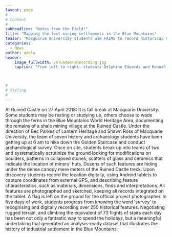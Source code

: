 ```yaml
---
layout: page
#
# Content
#
subheadline: "Notes from the Field!"
title: "Mapping the lost mining settlements in the Blue Mountains"
teaser: "Macquarie University students use FAIMS to record historical heritage around the Ruined Castle"
categories:
  - News
author: adela
header:
    image_fullwidth: VolunteersRecording.jpg
    caption: "From left to right: students Delphine Edwards and Hannah Kelly, and archaeology lecturer Susan Lupack. Image by Adela Sobotkova, under CC-BY-SA 2013. " 
    


#
# Styling
#
---
```


At Ruined Castle on 27 April 2018: It is fall break at Macquarie University. Some students may be resting or studying up, others choose to wade through the ferns in the Blue Mountains World Heritage Area, documenting the remains of a shale mining village at the Ruined Castle. Under the direction of Bec Parkes of Lantern Heritage and Shawn Ross of Macquarie University, the team of seven history and archaeology students have been getting up at 6 am to hike down the Golden Staircase and conduct archaeological survey. 
Once on site, students break up into teams of two and systematically scrutinize the ground looking for modifications on boulders, patterns in collapsed stones, scatters of glass and ceramics that indicate the location of miners' huts. Dozens of such features are hiding under the dense canopy mere meters of the Ruined Castle treck. Upon discovery students record the location digitally, using Android tablets to capture coordinates from external GPS, and describing feature characteristics, such as materials, dimensions, finds and interpretations. All features are photographed and sketched, keeping all records integrated on the tablet. A flag is left on the ground for the official project photographer. In five days of work, students progress from knowing the word 'survey' to recognising and digitally recording over 250 historical features. Negotiating rugged terrain, and climbing the equivalent of 73 flights of stairs each day has been not only a fantastic way to spend the holidays, but a meaningful undertaking that generated an analysis-ready dataset that illustrates the history of industrial settlement in the Blue Mountains.  
